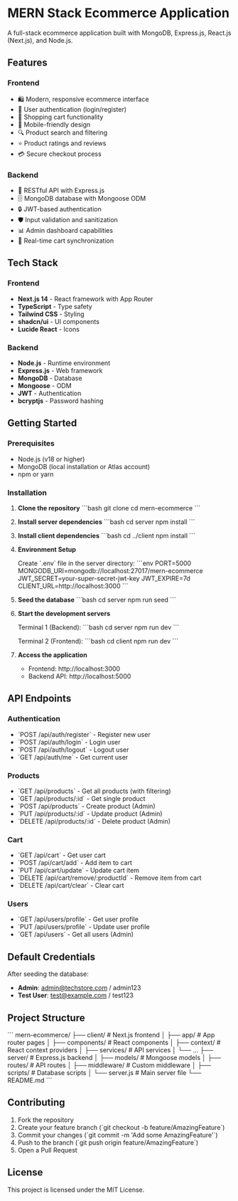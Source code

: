 # MERN Stack Ecommerce Application

A full-stack ecommerce application built with MongoDB, Express.js, React.js (Next.js), and Node.js.

## Features

### Frontend

- 🛍️ Modern, responsive ecommerce interface
- 🔐 User authentication (login/register)
- 🛒 Shopping cart functionality
- 📱 Mobile-friendly design
- 🔍 Product search and filtering
- ⭐ Product ratings and reviews
- 💳 Secure checkout process

### Backend

- 🚀 RESTful API with Express.js
- 🗄️ MongoDB database with Mongoose ODM
- 🔒 JWT-based authentication
- 🛡️ Input validation and sanitization
- 📊 Admin dashboard capabilities
- 🔄 Real-time cart synchronization

## Tech Stack

### Frontend

- **Next.js 14** - React framework with App Router
- **TypeScript** - Type safety
- **Tailwind CSS** - Styling
- **shadcn/ui** - UI components
- **Lucide React** - Icons

### Backend

- **Node.js** - Runtime environment
- **Express.js** - Web framework
- **MongoDB** - Database
- **Mongoose** - ODM
- **JWT** - Authentication
- **bcryptjs** - Password hashing

## Getting Started

### Prerequisites

- Node.js (v18 or higher)
- MongoDB (local installation or Atlas account)
- npm or yarn

### Installation

1. **Clone the repository**
   \`\`\`bash
   git clone <your-repo-url>
   cd mern-ecommerce
   \`\`\`

2. **Install server dependencies**
   \`\`\`bash
   cd server
   npm install
   \`\`\`

3. **Install client dependencies**
   \`\`\`bash
   cd ../client
   npm install
   \`\`\`

4. **Environment Setup**

   Create \`.env\` file in the server directory:
   \`\`\`env
   PORT=5000
   MONGODB_URI=mongodb://localhost:27017/mern-ecommerce
   JWT_SECRET=your-super-secret-jwt-key
   JWT_EXPIRE=7d
   CLIENT_URL=http://localhost:3000
   \`\`\`

5. **Seed the database**
   \`\`\`bash
   cd server
   npm run seed
   \`\`\`

6. **Start the development servers**

   Terminal 1 (Backend):
   \`\`\`bash
   cd server
   npm run dev
   \`\`\`

   Terminal 2 (Frontend):
   \`\`\`bash
   cd client
   npm run dev
   \`\`\`

7. **Access the application**
   - Frontend: http://localhost:3000
   - Backend API: http://localhost:5000

## API Endpoints

### Authentication

- \`POST /api/auth/register\` - Register new user
- \`POST /api/auth/login\` - Login user
- \`POST /api/auth/logout\` - Logout user
- \`GET /api/auth/me\` - Get current user

### Products

- \`GET /api/products\` - Get all products (with filtering)
- \`GET /api/products/:id\` - Get single product
- \`POST /api/products\` - Create product (Admin)
- \`PUT /api/products/:id\` - Update product (Admin)
- \`DELETE /api/products/:id\` - Delete product (Admin)

### Cart

- \`GET /api/cart\` - Get user cart
- \`POST /api/cart/add\` - Add item to cart
- \`PUT /api/cart/update\` - Update cart item
- \`DELETE /api/cart/remove/:productId\` - Remove item from cart
- \`DELETE /api/cart/clear\` - Clear cart

### Users

- \`GET /api/users/profile\` - Get user profile
- \`PUT /api/users/profile\` - Update user profile
- \`GET /api/users\` - Get all users (Admin)

## Default Credentials

After seeding the database:

- **Admin**: admin@techstore.com / admin123
- **Test User**: test@example.com / test123

## Project Structure

\`\`\`
mern-ecommerce/
├── client/ # Next.js frontend
│ ├── app/ # App router pages
│ ├── components/ # React components
│ ├── context/ # React context providers
│ ├── services/ # API services
│ └── ...
├── server/ # Express.js backend
│ ├── models/ # Mongoose models
│ ├── routes/ # API routes
│ ├── middleware/ # Custom middleware
│ ├── scripts/ # Database scripts
│ └── server.js # Main server file
└── README.md
\`\`\`

## Contributing

1. Fork the repository
2. Create your feature branch (\`git checkout -b feature/AmazingFeature\`)
3. Commit your changes (\`git commit -m 'Add some AmazingFeature'\`)
4. Push to the branch (\`git push origin feature/AmazingFeature\`)
5. Open a Pull Request

## License

This project is licensed under the MIT License.
